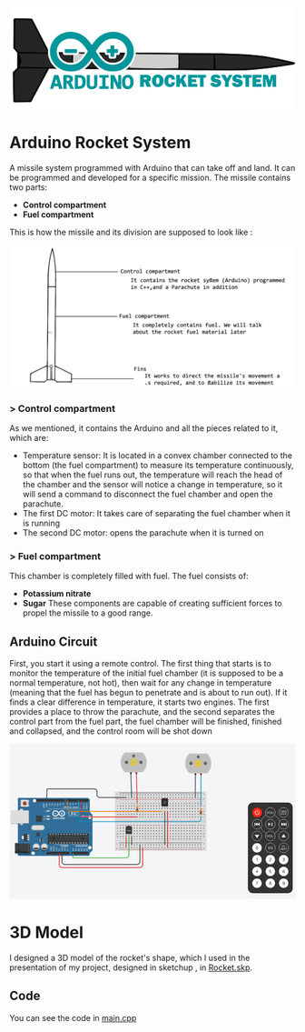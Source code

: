 <p align="center"><img src="https://github.com/mohdmot/ArduinoRocket/blob/main/logo.png?raw=true"></p>

# Arduino Rocket System
A missile system programmed with Arduino that can take off and land. It can be programmed and developed for a specific mission. The missile contains two parts:
- **Control compartment**
- **Fuel compartment**

This is how the missile and its division are supposed to look like :

![](https://github.com/mohdmot/ArduinoRocket/blob/main/parts.png?raw=true)

### **> Control compartment**
As we mentioned, it contains the Arduino and all the pieces related to it, which are:
- Temperature sensor: It is located in a convex chamber connected to the bottom (the fuel compartment) to measure its temperature continuously, so that when the fuel runs out, the temperature will reach the head of the chamber and the sensor will notice a change in temperature, so it will send a command to disconnect the fuel chamber and open the parachute.
- The first DC motor: It takes care of separating the fuel chamber when it is running
- The second DC motor: opens the parachute when it is turned on
### **> Fuel compartment**
This chamber is completely filled with fuel. 
The fuel consists of:
- **Potassium nitrate**
- **Sugar**
These components are capable of creating sufficient forces to propel the missile to a good range.

## Arduino Circuit

First, you start it using a remote control. The first thing that starts is to monitor the temperature of the initial fuel chamber (it is supposed to be a normal temperature, not hot), then wait for any change in temperature (meaning that the fuel has begun to penetrate and is about to run out). If it finds a clear difference in temperature, it starts two engines. The first provides a place to throw the parachute, and the second separates the control part from the fuel part, the fuel chamber will be finished, finished and collapsed, and the control room will be shot down

![](https://github.com/mohdmot/ArduinoRocket/blob/main/arduino.png?raw=true)

# 3D Model
I designed a 3D model of the rocket's shape, which I used in the presentation of my project, designed in sketchup , in [Rocket.skp](https://github.com/mohdmot/ArduinoRocket/blob/main/Rocket.skp).


## Code
You can see the code in [main.cpp](https://github.com/mohdmot/ArduinoRocket/blob/main/main.cpp)
